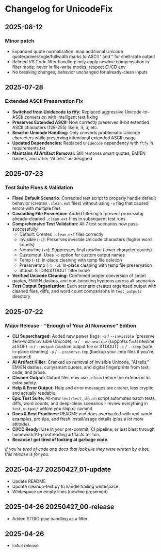 # Changelog for UnicodeFix

## 2025-08-12

### Minor patch
- Expanded quote normalization: map additional Unicode quote/prime/angle/fullwidth marks to ASCII ' and " for shell-safe output
- Refined VS Code filter handling: only apply newline compensation in filter mode; never in file-write modes; respect CI/CD env
- No breaking changes; behavior unchanged for already-clean inputs

## 2025-07-28

### **Extended ASCII Preservation Fix**

- **Switched from Unidecode to ftfy:** Replaced aggressive Unicode-to-ASCII conversion with intelligent text fixing
- **Preserves Extended ASCII:** Now correctly preserves 8-bit extended ASCII characters (128-255) like é, ñ, ü, etc.
- **Smarter Unicode Handling:** Only converts problematic Unicode characters while preserving intentional extended ASCII usage
- **Updated Dependencies:** Replaced `Unidecode` dependency with `ftfy` in requirements.txt
- **Maintains AI Artifact Removal:** Still removes smart quotes, EM/EN dashes, and other "AI tells" as designed

## 2025-07-23

### **Test Suite Fixes & Validation**

- **Fixed Default Scenario:** Corrected test script to properly handle default behavior (creates `.clean.ext` files) without using `-o` flag that caused errors with multiple files
- **Cascading File Prevention:** Added filtering to prevent processing already-cleaned `.clean.ext` files in subsequent test runs
- **Comprehensive Test Validation:** All 7 test scenarios now pass successfully:
  - Default: Creates `.clean.ext` files correctly
  - Invisible (`-i`): Preserves invisible Unicode characters (higher word counts)
  - Nonewline (`-n`): Suppresses final newline (lower character counts)
  - Customout: Uses `-o` option for custom output names
  - Temp (`-t`): In-place cleaning with temp file deletion
  - Preservetmp (`-t -p`): In-place cleaning with temp file preservation
  - Stdout: STDIN/STDOUT filter mode
- **Verified Unicode Cleaning:** Confirmed proper conversion of smart quotes, EM/EN dashes, and non-breaking hyphens across all scenarios
- **Test Output Organization:** Each scenario creates organized output with cleaned files, diffs, and word count comparisons in `test_output/` directory

## 2025-07-22

### **Major Release - "Enough of Your AI Nonsense" Edition**

- **CLI Supercharged:** Added new power flags:
  `-i` / `--invisible` (preserve zero-width/invisible Unicode)
  `-n` / `--no-newline` (suppress final newline at EOF)
  `-o` / `--output` (custom output file or STDOUT)
  `-t` / `--temp` (safe in-place cleaning)
  `-p` / `--preserve-tmp` (backup your .tmp files if you're paranoid)
- **AI Artifact Killer:** Cranked up removal of invisible Unicode, "AI tells," EM/EN dashes, curly/smart quotes, and digital fingerprints from text, code, and prose.
- **Cleaner Output:** Output files now use `.clean` before the extension for extra safety.
- **Help & Error Output:** Help and error messages are clearer, less cryptic, and actually readable.
- **Epic Test Suite:** All-new `test/test_all.sh` script automates batch tests, diffs, word counts, and deep-clean scenarios - review everything in `test_output/` before you ship or commit.
- **Docs & Best Practices:** README and docs overhauled with real-world examples, pro tips, and fresh install/usage details (plus a *lot* more attitude).
- **CI/CD Ready:** Use in your pre-commit, CI pipeline, or just blast through homework/AI-proofreading artifacts for fun.
- **Because I got tired of looking at garbage code.**

*If you're tired of code and docs that look like they were written by a bot, this release is for you.*

## 2025-04-27 20250427_01-update

- Update README
- Update cleanup-text.py to handle trailing whitespace
- Whitespace on empty lines (newline preserved)

## 2025-04-26 20250427_00-release

- Added STDIO pipe handling as a filter

## 2025-04-26

- Initial release
